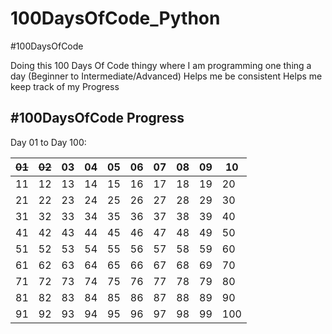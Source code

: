 # 100DaysOfCode_Python

#100DaysOfCode

Doing this 100 Days Of Code thingy where I am programming one thing a day (Beginner to Intermediate/Advanced)
Helps me be consistent
Helps me keep track of my Progress

## #100DaysOfCode Progress

Day 01 to Day 100:

| ~~01~~ | ~~02~~ | 03 | 04 | 05 | 06 | 07 | 08 | 09 | 10 |
|----|----|----|----|----|----|----|----|----|----|
| 11 | 12 | 13 | 14 | 15 | 16 | 17 | 18 | 19 | 20 |
| 21 | 22 | 23 | 24 | 25 | 26 | 27 | 28 | 29 | 30 |
| 31 | 32 | 33 | 34 | 35 | 36 | 37 | 38 | 39 | 40 |
| 41 | 42 | 43 | 44 | 45 | 46 | 47 | 48 | 49 | 50 |
| 51 | 52 | 53 | 54 | 55 | 56 | 57 | 58 | 59 | 60 |
| 61 | 62 | 63 | 64 | 65 | 66 | 67 | 68 | 69 | 70 |
| 71 | 72 | 73 | 74 | 75 | 76 | 77 | 78 | 79 | 80 |
| 81 | 82 | 83 | 84 | 85 | 86 | 87 | 88 | 89 | 90 |
| 91 | 92 | 93 | 94 | 95 | 96 | 97 | 98 | 99 | 100|

